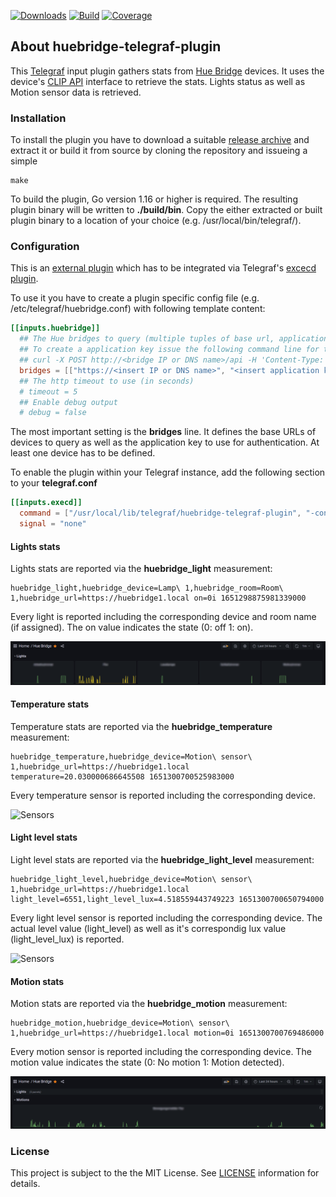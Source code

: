 [![Downloads](https://img.shields.io/github/downloads/hdecarne-github/huebridge-telegraf-plugin/total.svg)](https://github.com/hdecarne-github/huebridge-telegraf-plugin/releases)
[![Build](https://github.com/hdecarne-github/huebridge-telegraf-plugin/actions/workflows/build.yml/badge.svg)](https://github.com/hdecarne-github/huebridge-telegraf-plugin/actions/workflows/build.yml)
[![Coverage](https://sonarcloud.io/api/project_badges/measure?project=hdecarne-github_huebridge-telegraf-plugin&metric=coverage)](https://sonarcloud.io/summary/new_code?id=hdecarne-github_huebridge-telegraf-plugin)

## About huebridge-telegraf-plugin
This [Telegraf](https://github.com/influxdata/telegraf) input plugin gathers stats from [Hue Bridge](https://www.philips-hue.com/) devices. It uses the device's [CLIP API](https://developers.meethue.com/develop/hue-api-v2/) interface to retrieve the stats. Lights status as well as Motion sensor data is retrieved.

### Installation
To install the plugin you have to download a suitable [release archive](https://github.com/hdecarne-github/huebridge-telegraf-plugin/releases) and extract it or build it from source by cloning the repository and issueing a simple
```
make
```
To build the plugin, Go version 1.16 or higher is required. The resulting plugin binary will be written to **./build/bin**.
Copy the either extracted or built plugin binary to a location of your choice (e.g. /usr/local/bin/telegraf/).

### Configuration
This is an [external plugin](https://github.com/influxdata/telegraf/blob/master/docs/EXTERNAL_PLUGINS.md) which has to be integrated via Telegraf's [excecd plugin](https://github.com/influxdata/telegraf/tree/master/plugins/inputs/execd).

To use it you have to create a plugin specific config file (e.g. /etc/telegraf/huebridge.conf) with following template content:
```toml
[[inputs.huebridge]]
  ## The Hue bridges to query (multiple tuples of base url, application key)
  ## To create a application key issue the following command line for the targeted Hue bridge:
  ## curl -X POST http://<bridge IP or DNS name>/api -H 'Content-Type: application/json' -d '{"devicetype":"huebridge-telegraf-plugin"}'
  bridges = [["https://<insert IP or DNS name>", "<insert application key>"]]
  ## The http timeout to use (in seconds)
  # timeout = 5
  ## Enable debug output
  # debug = false
```
The most important setting is the **bridges** line. It defines the base URLs of devices to query as well as the application key to use for authentication. At least one device has to be defined.

To enable the plugin within your Telegraf instance, add the following section to your **telegraf.conf**
```toml
[[inputs.execd]]
  command = ["/usr/local/lib/telegraf/huebridge-telegraf-plugin", "-config", "/etc/telegraf/huebridge.conf", "-poll_interval", "10s"]
  signal = "none"
```

#### Lights stats
Lights stats are reported via the **huebridge_light** measurement:
```
huebridge_light,huebridge_device=Lamp\ 1,huebridge_room=Room\ 1,huebridge_url=https://huebridge1.local on=0i 1651298875981339000
```
Every light is reported including the corresponding device and room name (if assigned). The on value indicates the state (0: off 1: on).

![Lights](docs/screen_lights.png)

#### Temperature stats
Temperature stats are reported via the **huebridge_temperature** measurement:
```
huebridge_temperature,huebridge_device=Motion\ sensor\ 1,huebridge_url=https://huebridge1.local temperature=20.030000686645508 1651300700525983000
```
Every temperature sensor is reported including the corresponding device.

![Sensors](docs/screen_sensors.png)

#### Light level stats
Light level stats are reported via the **huebridge_light_level** measurement:
```
huebridge_light_level,huebridge_device=Motion\ sensor\ 1,huebridge_url=https://huebridge1.local light_level=6551,light_level_lux=4.518559443749223 1651300700650794000
```
Every light level sensor is reported including the corresponding device. The actual level value (light_level) as well as it's correspondig lux value (light_level_lux) is reported.

![Sensors](docs/screen_sensors.png)

#### Motion stats
Motion stats are reported via the **huebridge_motion** measurement:
```
huebridge_motion,huebridge_device=Motion\ sensor\ 1,huebridge_url=https://huebridge1.local motion=0i 1651300700769486000
```
Every motion sensor is reported including the corresponding device. The motion value indicates the state (0: No motion 1: Motion detected).

![Motion](docs/screen_motion.png)

### License
This project is subject to the the MIT License.
See [LICENSE](./LICENSE) information for details.